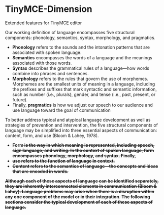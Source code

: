 # TinyMCE-Dimension
Extended features for TinyMCE editor

<p>Our working definition of language encompasses five structural components: phonology, semantics, syntax, morphology, and pragmatics.</p>
<ul>
<li><strong>Phonology</strong> refers to the sounds and the intonation patterns that are associated with spoken language.</li>
<li><strong>Semantics</strong> encompasses the words of a language and the meanings associated with those words.</li>
<li><strong>Syntax</strong> describes the grammatical rules of a language—how words combine into phrases and sentences.</li>
<li><strong>Morphology</strong> refers to the rules that govern the use of morphemes. Morphemes are the smallest units of meaning in a language, including the prefixes and suffixes that mark syntactic and semantic information, such as number (i.e., plurals), gender, and tense (i.e., past, present, or future). </li>
<li>Finally, <strong>pragmatics</strong> is how we adjust our speech to our audience and use language toward the goal of communication</li></ul>

To better address typical and atypical language development as well as strategies of prevention and intervention, the five structural components of language may be simplified into three essential aspects of communication:
content, form, and use (Bloom & Lahey, 1978).


<ul><li><strong>Form<s/trong> is the way in which meaning is represented, including speech, sign language, and writing. In the context of spoken language, form encompasses phonology, morphology, and syntax. Finally,</li>
<li><strong>use</strong> refers to the function of language in context.</li>
<li><strong>Content</strong> refers to the semantics of language—the concepts and ideas that are encoded in words.</li></ul>

Although each of these aspects of language can be identified separately, they are inherently interconnected elements in communication (Bloom & Lahey). Language problems may arise when there is a disruption within any one component of the model or in their integration. The following sections consider the typical development of each of these aspects of language.